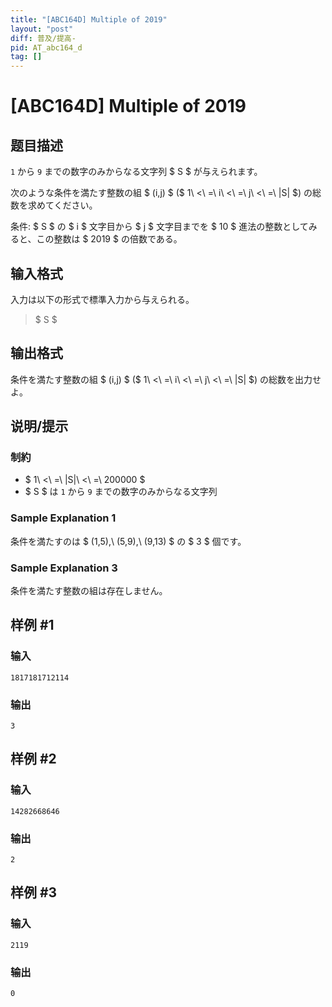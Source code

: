 ```yaml
---
title: "[ABC164D] Multiple of 2019"
layout: "post"
diff: 普及/提高-
pid: AT_abc164_d
tag: []
---
```


# [ABC164D] Multiple of 2019

## 题目描述

[problemUrl]: https://atcoder.jp/contests/abc164/tasks/abc164_d

`1` から `9` までの数字のみからなる文字列 $ S $ が与えられます。

次のような条件を満たす整数の組 $ (i,j) $ ($ 1\ <\ =\ i\ <\ =\ j\ <\ =\ |S| $) の総数を求めてください。

条件: $ S $ の $ i $ 文字目から $ j $ 文字目までを $ 10 $ 進法の整数としてみると、この整数は $ 2019 $ の倍数である。

## 输入格式

入力は以下の形式で標準入力から与えられる。

> $ S $

## 输出格式

条件を満たす整数の組 $ (i,j) $ ($ 1\ <\ =\ i\ <\ =\ j\ <\ =\ |S| $) の総数を出力せよ。

## 说明/提示

### 制約

- $ 1\ <\ =\ |S|\ <\ =\ 200000 $
- $ S $ は `1` から `9` までの数字のみからなる文字列

### Sample Explanation 1

条件を満たすのは $ (1,5),\ (5,9),\ (9,13) $ の $ 3 $ 個です。

### Sample Explanation 3

条件を満たす整数の組は存在しません。

## 样例 #1

### 输入

```
1817181712114
```

### 输出

```
3
```

## 样例 #2

### 输入

```
14282668646
```

### 输出

```
2
```

## 样例 #3

### 输入

```
2119
```

### 输出

```
0
```

